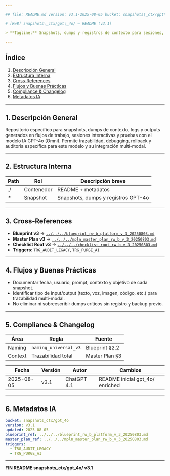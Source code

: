 ```yaml
---

## file: README.md version: v3.1-2025-08-05 bucket: snapshots\_ctx/gpt\_4o blueprint: ../../../blueprint\_rw\_b\_platform\_v\_3\_20250803.md status: active updated: 2025-08-05 role: documentation owner: AingZ\_Platform · RwB

# [RwB] snapshots\_ctx/gpt\_4o/ — README (v3.1)

> **Tagline:** Snapshots, dumps y registros de contexto para sesiones, flujos y experimentos ejecutados con modelo IA GPT-4o (Omni).

---
```


## Índice

1. [Descripción General](#1-descripción-general)
2. [Estructura Interna](#2-estructura-interna)
3. [Cross‑References](#3-cross-references)
4. [Flujos y Buenas Prácticas](#4-flujos-y-buenas-practicas)
5. [Compliance & Changelog](#5-compliance--changelog)
6. [Metadatos IA](#6-metadatos-ia)

---

## 1. Descripción General

Repositorio específico para snapshots, dumps de contexto, logs y outputs generados en flujos de trabajo, sesiones interactivas y pruebas con el modelo IA GPT-4o (Omni). Permite trazabilidad, debugging, rollback y auditoría específica para este modelo y su integración multi-modal.

---

## 2. Estructura Interna

| Path | Rol        | Descripción breve                   |
| ---- | ---------- | ----------------------------------- |
| ./   | Contenedor | README + metadatos                  |
| \*   | Snapshot   | Snapshots, dumps y registros GPT-4o |

---

## 3. Cross‑References

- **Blueprint v3** → [`../../../blueprint_rw_b_platform_v_3_20250803.md`](../../../blueprint_rw_b_platform_v_3_20250803.md)
- **Master Plan v3** → [`../../../mpln_master_plan_rw_b_v_3_20250803.md`](../../../mpln_master_plan_rw_b_v_3_20250803.md)
- **Checklist Root v3** → [`../../../checklist_root_rw_b_v_3_20250803.md`](../../../checklist_root_rw_b_v_3_20250803.md)
- **Triggers**: `TRG_AUDIT_LEGACY`, `TRG_PURGE_AI`

---

## 4. Flujos y Buenas Prácticas

- Documentar fecha, usuario, prompt, contexto y objetivo de cada snapshot.
- Identificar tipo de input/output (texto, voz, imagen, código, etc.) para trazabilidad multi-modal.
- No eliminar ni sobreescribir dumps críticos sin registro y backup previo.

---

## 5. Compliance & Changelog

| Área    | Regla                 | Fuente         |
| ------- | --------------------- | -------------- |
| Naming  | `naming_universal_v3` | Blueprint §2.2 |
| Context | Trazabilidad total    | Master Plan §3 |

| Fecha      | Versión | Autor       | Cambios                          |
| ---------- | ------- | ----------- | -------------------------------- |
| 2025-08-05 | v3.1    | ChatGPT 4.1 | README inicial gpt\_4o/ enriched |

---

## 6. Metadatos IA

```yaml
bucket: snapshots_ctx/gpt_4o
version: v3.1
updated: 2025-08-05
blueprint_ref: ../../../blueprint_rw_b_platform_v_3_20250803.md
master_plan_ref: ../../../mpln_master_plan_rw_b_v_3_20250803.md
triggers:
  - TRG_AUDIT_LEGACY
  - TRG_PURGE_AI
```

---

**FIN README snapshots\_ctx/gpt\_4o/ v3.1**

